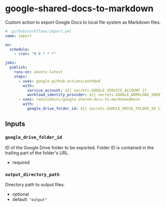 # google-shared-docs-to-markdown

Custom action to export Google Docs to local file system as Markdown files.


```yaml
# .github/workflows/import.yml
name: import

on:
  schedule:
    - cron: "0 0 * * *"

jobs:
  publish:
    runs-on: ubuntu-latest
    steps:
      - uses: google-github-actions/auth@v0
        with:
          service_account: ${{ secrets.GOOGLE_SERVICE_ACCOUNT }}
          workload_identity_provider: ${{ secrets.GOOGLE_WORKLOAD_IDENTITY_PROVIDER }}
      - uses: radicodeinc/google-shared-docs-to-markdown@main
        with:
          google_drive_folder_id: ${{ secrets.GOOGLE_DRIVE_FOLDER_ID }}
```

## Inputs

### `google_drive_folder_id`

ID of the Google Drive folder to be exported. Folder ID is contained in the trailing part of the folder's URL.

- required

### `output_directory_path`

Directory path to output files.

- optional
- default: `"output"`

